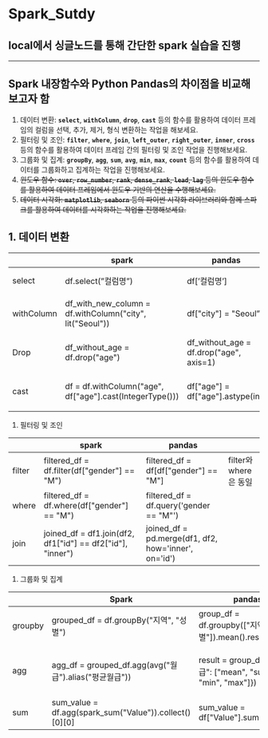 # Spark_Sutdy

## local에서 싱글노드를 통해 간단한 spark 실습을 진행
***

## Spark 내장함수와 Python Pandas의 차이점을 비교해보고자 함

1. 데이터 변환: **`select`**, **`withColumn`**, **`drop`**, **`cast`** 등의 함수를 활용하여 데이터 프레임의 컬럼을 선택, 추가, 제거, 형식 변환하는 작업을 해보세요.
2. 필터링 및 조인: **`filter`**, **`where`**, **`join`**, **`left_outer`**, **`right_outer`**, **`inner`**, **`cross`** 등의 함수를 활용하여 데이터 프레임 간의 필터링 및 조인 작업을 진행해보세요.
3. 그룹화 및 집계: **`groupBy`**, **`agg`**, **`sum`**, **`avg`**, **`min`**, **`max`**, **`count`** 등의 함수를 활용하여 데이터를 그룹화하고 집계하는 작업을 진행해보세요.
4. ~~윈도우 함수: **`over`**, **`row_number`**, **`rank`**, **`dense_rank`**, **`lead`**, **`lag`** 등의 윈도우 함수를 활용하여 데이터 프레임에서 윈도우 기반의 연산을 수행해보세요.~~
5. ~~데이터 시각화: **`matplotlib`**, **`seaborn`** 등의 파이썬 시각화 라이브러리와 함께 스파크를 활용하여 데이터를 시각화하는 작업을 진행해보세요.~~


## 1. 데이터 변환 

|  | spark | pandas |  |
| --- | --- | --- | --- |
| select | df.select(”컬럼명”) | df[’컬럼명’] | 조회 |
| withColumn | df_with_new_column = df.withColumn("city", lit("Seoul")) | df["city"] = "Seoul” | 열 추가 |
| Drop | df_without_age = df.drop("age") | df_without_age = df.drop("age", axis=1) | 열 제거 |
| cast | df = df.withColumn("age", df["age"].cast(IntegerType())) | df["age"] = df["age"].astype(int) | 형 변환 |
1. 필터링 및 조인

|  | spark | pandas |  |
| --- | --- | --- | --- |
| filter | filtered_df = df.filter(df["gender"] == "M") | filtered_df = df[df["gender"] == "M"] | filter와 where은 동일 |
| where | filtered_df = df.where(df["gender"] == "M") | filtered_df = df.query('gender == "M"') |  |
| join | joined_df = df1.join(df2, df1["id"] == df2["id"], "inner") | joined_df = pd.merge(df1, df2, how='inner', on='id')  |  |
1. 그룹화 및 집계

|  | Spark | pandas |  |
| --- | --- | --- | --- |
| groupby | grouped_df = df.groupBy("지역", "성별")  | group_df = df.groupby(["지역", "성별"]).mean().reset_index() | 그룹화 |
| agg | agg_df = grouped_df.agg(avg("월급").alias("평균월급")) | result = group_df.agg({"월급": ["mean", "sum", "min", "max"]}) | 집계 함수 |
| sum | sum_value = df.agg(spark_sum("Value")).collect()[0][0] | sum_value = df["Value"].sum() |  |
